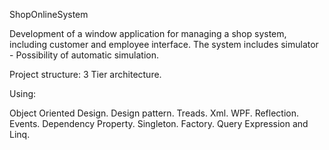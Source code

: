 ShopOnlineSystem


Development of a window application for managing a shop system, including customer and employee interface.
The system includes simulator - Possibility of automatic simulation.

Project structure: 3 Tier architecture.

Using:

Object Oriented Design.
Design pattern.
Treads.
Xml.
WPF.
Reflection.
Events.
Dependency Property.
Singleton.
Factory.
Query Expression and Linq.
